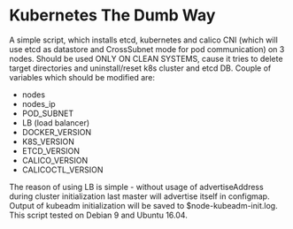 # Kubernetes The Dumb Way
A simple script, which installs etcd, kubernetes and calico CNI (which will use etcd as datastore and CrossSubnet mode for pod communication) on 3 nodes. Should be used ONLY ON CLEAN SYSTEMS, cause it tries to delete target directories and uninstall/reset k8s cluster and etcd DB. Couple of variables which should be modified are:

- nodes
- nodes_ip
- POD_SUBNET
- LB (load balancer)
- DOCKER_VERSION
- K8S_VERSION
- ETCD_VERSION
- CALICO_VERSION
- CALICOCTL_VERSION

The reason of using LB is simple - without usage of advertiseAddress during cluster initialization last master will advertise itself in configmap. Output of kubeadm initialization will be saved to $node-kubeadm-init.log. This script tested on Debian 9 and Ubuntu 16.04.
